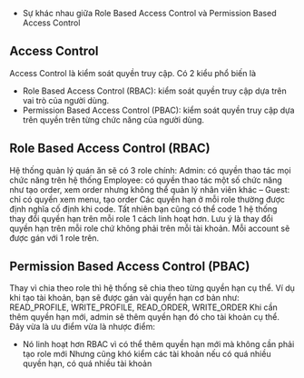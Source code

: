 * Sự khác nhau giữa Role Based Access Control và Permission Based Access Control
## Access Control
Access Control là kiểm soát quyền truy cập. Có 2 kiểu phổ biến là
- Role Based Access Control (RBAC): kiểm soát quyền truy cập dựa trên vai trò của người dùng.
- Permission Based Access Control (PBAC): kiểm soát quyền truy cập dựa trên quyền trên từng chức năng của người
dùng.

## Role Based Access Control (RBAC)
Hệ thống quản lý quán ăn sẽ có 3 role chính:
Admin: có quyền thao tác mọi chức năng trên hệ thống
Employee: có quyền thao tác một số chức năng như tạo order, xem order nhưng không thể quản lý nhân viên khác
– Guest: chỉ có quyền xem menu, tạo order
Các quyền hạn ở mỗi role thường được định nghĩa cố định khi code.
Tất nhiên bạn cũng có thể code 1 hệ thống thay đổi quyền hạn trên mỗi role 1 cách linh hoạt hơn. Lưu ý là thay đổi
quyền hạn trên mỗi role chứ không phải trên mỗi tài khoản.
Mỗi account sẽ được gán với 1 role trên.


## Permission Based Access Control (PBAC)
Thay vì chia theo role thì hệ thống sẽ chia theo từng quyền hạn cụ thể.
Ví dụ khi tạo tài khoản, bạn sẽ được gán vài quyền hạn cơ bản như: READ_PROFILE, WRITE_PROFILE, READ_ORDER,
WRITE_ORDER
Khi cần thêm quyền hạn mới, admin sẽ thêm quyền hạn đó cho tài khoản cụ thể.
Đây vừa là ưu điểm vừa là nhược điểm:
- Nó linh hoạt hơn RBAC vì có thể thêm quyền hạn mới mà không cần phải tạo role mới
Nhưng cũng khó kiểm các tài khoản nếu có quá nhiều quyền hạn, có quá nhiều tài khoản
